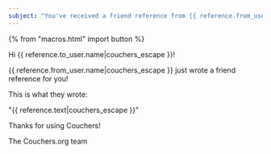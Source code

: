 ```yaml
---
subject: "You've received a friend reference from {{ reference.from_user.name|couchers_escape }}!"
---
```


{% from "macros.html" import button %}

Hi {{ reference.to_user.name|couchers_escape }}!

{{ reference.from_user.name|couchers_escape }} just wrote a friend reference for you!

This is what they wrote:

"{{ reference.text|couchers_escape }}"

Thanks for using Couchers!

The Couchers.org team

